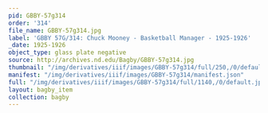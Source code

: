 ```yaml
---
pid: GBBY-57g314
order: '314'
file_name: GBBY-57g314.jpg
label: 'GBBY 57G/314: Chuck Mooney - Basketball Manager - 1925-1926'
_date: 1925-1926
object_type: glass plate negative
source: http://archives.nd.edu/Bagby/GBBY-57g314.jpg
thumbnail: "/img/derivatives/iiif/images/GBBY-57g314/full/250,/0/default.jpg"
manifest: "/img/derivatives/iiif/images/GBBY-57g314/manifest.json"
full: "/img/derivatives/iiif/images/GBBY-57g314/full/1140,/0/default.jpg"
layout: bagby_item
collection: bagby
---
```

